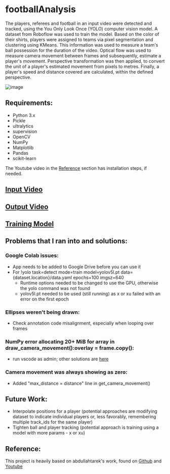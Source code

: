 # footballAnalysis
The players, referees and football in an input video were detected and tracked, using the You Only Look Once (YOLO) computer vision model. A dataset from Roboflow was used to train the model. Based on the color of their shirts, players were assigned to teams via pixel segmentation and clustering using KMeans. This information was used to measure a team's ball possession for the duration of the video. Optical flow was used to measure camera movement between frames and subsequently, estimate a player's movement. Perspective transformation was then applied, to convert the unit of a player's estimated movement from pixels to metres. Finally, a player's speed and  distance covered are calculated, within the defined perspective.

![image](https://github.com/ksarkara/footballAnalysis/assets/113844617/1f52c590-e0a7-4b4f-9f13-5047623ad377)

## Requirements:
- Python 3.x
- Pickle
- ultralytics
- supervision
- OpenCV
- NumPy
- Matplotlib
- Pandas
- scikit-learn
  
The Youtube video in the [Reference](https://github.com/ksarkara/footballAnalysis/blob/main/README.md#reference) section has installation steps, if needed.

## [Input Video](https://drive.google.com/file/d/1g_3Udg9BxMUkl_4EPLTd345vn8zzPpI4/view?usp=sharing)

## [Output Video](https://drive.google.com/file/d/1pLKxrznguuYUiTf1AmH3J61x5pBZGDqn/view?usp=sharing)

## [Training Model](https://drive.google.com/file/d/14R-DaMKO4PjsI04aDBjP6lnUzvDAixad/view?usp=sharing)

## Problems that I ran into and solutions:
### Google Colab issues:
- App needs to be added to Google Drive before you can use it
- For !yolo task=detect mode=train model=yolov5l.pt data={dataset.location}/data.yaml epochs=100 imgsz=640
  - Runtime options needed to be changed to use the GPU, otherwise the yolo command was not found
  - yolov5l.pt needed to be used (still running) as x or xu failed with an error on the first epoch

### Ellipses weren't being drawn:
- Check annotation code misalignment, especially when looping over frames

### NumPy error allocating 20+ MiB for array in draw_camera_movement():overlay = frame.copy():
- run vscode as admin; other solutions are [here](https://stackoverflow.com/questions/57507832/unable-to-allocate-array-with-shape-and-data-type)

### Camera movement was always showing as zero:
- Added "max_distance = distance" line in get_camera_movement()

## Future Work:
- Interpolate positions for a player (potential approaches are modifying dataset to indicate individual players or, less favorably, remembering multiple track_ids for the same player)
- Tighten ball and player tracking (potential approach is training using a model with more params - x or xu)

## Reference:
This project is heavily based on abdullahtarek's work, found on [Github](https://github.com/abdullahtarek/football_analysis) and [Youtube](https://www.youtube.com/watch?v=neBZ6huolkg)
